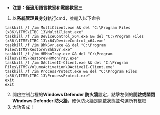 * **注意：僅適用語言教室和電腦教室三**
1. 以**系統管理員身分**執行cmd，並輸入以下命令
```taskkill /f /im Student.exe && del "C:\Program Files (x86)\ITMS\ITBC 13\Student.exe"
taskkill /f /im MultiClient.exe && del "C:\Program Files (x86)\ITMS\ITBC 13\MultiClient.exe"
taskkill /f /im DeviceControl_x64.exe && del "C:\Program Files (x86)\ITMS\ITBC 13\x64\DeviceControl_x64.exe"
taskkill /f /im BhkSvr.exe && del "C:\Program Files\ITMS\Restore\BhkSvr.exe"
taskkill /f /im HRMonTray.exe && del "C:\Program Files\ITMS\Restore\HRMonTray.exe"
taskkill /f /im OActiveII-Client.exe && del "C:\Program Files\ITMS\VolumeActivation\OActiveII-Client.exe"
taskkill /f /im ProcessProtect.exe && del "C:\Program Files (x86)\ITMS\ITBC 13\ProcessProtect.exe"
exit
exit
```
2. 開啟控制台裡的**Windows Defender 防火牆**設定，點擊左側的**開啟或關閉 Windows Defender 防火牆**，確保防火牆是開啟狀態並勾選所有框框
3. 大功告成！
